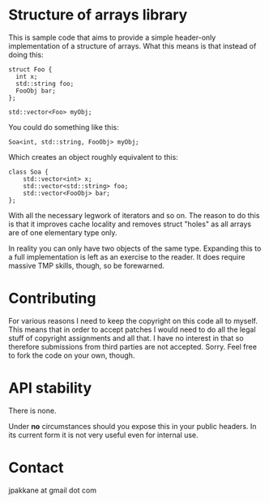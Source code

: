 # Structure of arrays library

This is sample code that aims to provide a simple header-only implementation
of a structure of arrays. What this means is that instead of doing this:

    struct Foo {
      int x;
      std::string foo;
      FooObj bar;
    };

    std::vector<Foo> myObj;


You could do something like this:

    Soa<int, std::string, FooObj> myObj;

Which creates an object roughly equivalent to this:

    class Soa {
        std::vector<int> x;
        std::vector<std::string> foo;
        std::vector<FooObj> bar;
    };

With all the necessary legwork of iterators and so on. The reason to
do this is that it improves cache locality and removes struct "holes"
as all arrays are of one elementary type only.

In reality you can only have two objects of the same type. Expanding
this to a full implementation is left as an exercise to the reader.
It does require massive TMP skills, though, so be forewarned.

# Contributing

For various reasons I need to keep the copyright on this code all
to myself. This means that in order to accept patches I would need
to do all the legal stuff of copyright assignments and all that.
I have no interest in that so therefore submissions from third parties
are not accepted. Sorry. Feel free to fork the code on your own, though.

# API stability

There is none.

Under **no** circumstances should you expose this in your public
headers. In its current form it is not very useful even for internal use.

# Contact

jpakkane at gmail dot com

